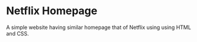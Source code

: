 # Netflix Homepage
A simple website having similar homepage that of Netflix using using HTML and CSS.
